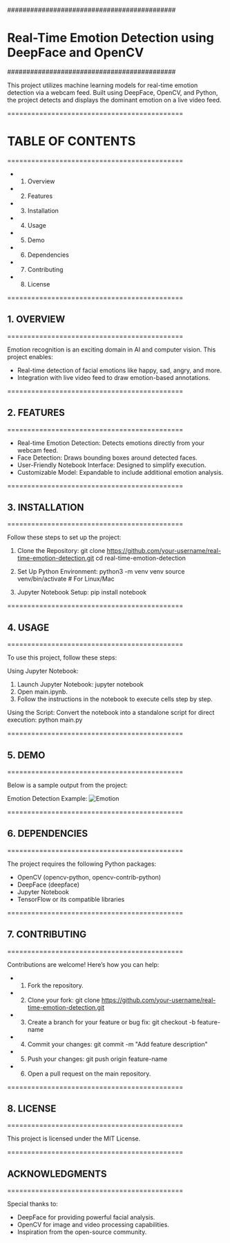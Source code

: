 ############################################
# Real-Time Emotion Detection using DeepFace and OpenCV
############################################

This project utilizes machine learning models for real-time emotion detection via a webcam feed.
Built using DeepFace, OpenCV, and Python, the project detects and displays the dominant emotion
on a live video feed.

============================================
# TABLE OF CONTENTS
============================================
- 1. Overview
- 2. Features
- 3. Installation
- 4. Usage
- 5. Demo
- 6. Dependencies
- 7. Contributing
- 8. License

============================================
## 1. OVERVIEW
============================================

Emotion recognition is an exciting domain in AI and computer vision. This project enables:
- Real-time detection of facial emotions like happy, sad, angry, and more.
- Integration with live video feed to draw emotion-based annotations.

============================================
## 2. FEATURES
============================================

- Real-time Emotion Detection: Detects emotions directly from your webcam feed.
- Face Detection: Draws bounding boxes around detected faces.
- User-Friendly Notebook Interface: Designed to simplify execution.
- Customizable Model: Expandable to include additional emotion analysis.

============================================
## 3. INSTALLATION
============================================

Follow these steps to set up the project:

1. Clone the Repository:
   git clone https://github.com/your-username/real-time-emotion-detection.git
   cd real-time-emotion-detection

2. Set Up Python Environment:
   python3 -m venv venv
   source venv/bin/activate  # For Linux/Mac

3. Jupyter Notebook Setup:
   pip install notebook

============================================
## 4. USAGE
============================================

To use this project, follow these steps:

Using Jupyter Notebook:
1. Launch Jupyter Notebook:
   jupyter notebook
2. Open main.ipynb.
3. Follow the instructions in the notebook to execute cells step by step.

Using the Script:
Convert the notebook into a standalone script for direct execution:
   python main.py

============================================
## 5. DEMO
============================================

Below is a sample output from the project:

Emotion Detection Example: ![Emotion](sad_woman.jpg)

============================================
## 6. DEPENDENCIES
============================================

The project requires the following Python packages:
- OpenCV (opencv-python, opencv-contrib-python)
- DeepFace (deepface)
- Jupyter Notebook
- TensorFlow or its compatible libraries


============================================
## 7. CONTRIBUTING
============================================

Contributions are welcome! Here’s how you can help:

- 1. Fork the repository.
- 2. Clone your fork:
   git clone https://github.com/your-username/real-time-emotion-detection.git
- 3. Create a branch for your feature or bug fix:
   git checkout -b feature-name
- 4. Commit your changes:
   git commit -m "Add feature description"
- 5. Push your changes:
   git push origin feature-name
- 6. Open a pull request on the main repository.

============================================
## 8. LICENSE
============================================

This project is licensed under the MIT License.

============================================
## ACKNOWLEDGMENTS
============================================

Special thanks to:
- DeepFace for providing powerful facial analysis.
- OpenCV for image and video processing capabilities.
- Inspiration from the open-source community.
